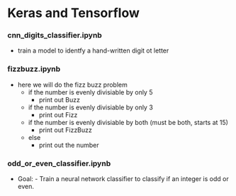 # Keras and Tensorflow

### cnn_digits_classifier.ipynb
- train a model to identfy a hand-written digit ot letter


### fizzbuzz.ipynb
- here we will do the fizz buzz problem
    - if the number is evenly divisiable by only 5
        - print out Buzz
    - if the number is evenly divisiable by only 3
        - print out Fizz
    - if the number is evenly divisiable by both (must be both, starts at 15)
        - print out FizzBuzz
    - else
        - print out the number

### odd_or_even_classifier.ipynb
- Goal:
        - Train a neural network classifier to classify if an integer is odd or even.